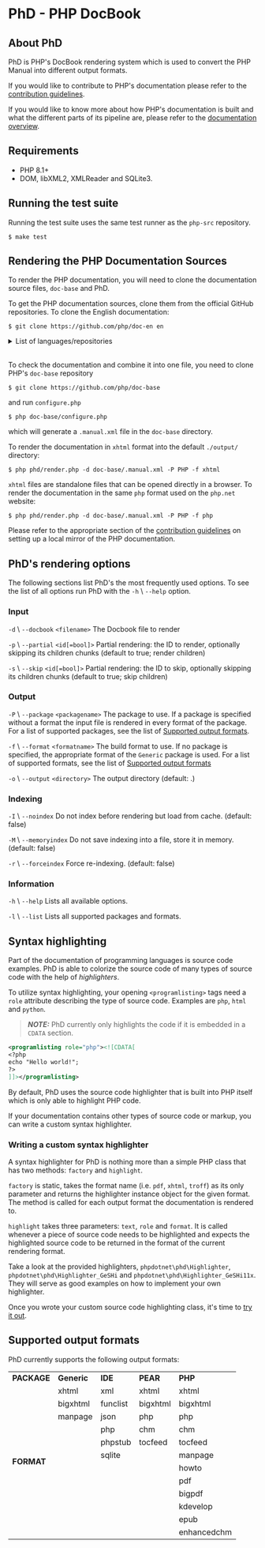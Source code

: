 # PhD - PHP DocBook

## About PhD

PhD is PHP's DocBook rendering system
which is used to convert the PHP Manual into different output formats.

If you would like to contribute to PHP's documentation please refer to the
[contribution guidelines](https://github.com/php/doc-base/blob/master/CONTRIBUTING_DOCS.md).

If you would like to know more about how PHP's documentation is built
and what the different parts of its pipeline are, please refer to the
[documentation overview](https://github.com/php/doc-base/blob/master/OVERVIEW.md).

## Requirements

- PHP 8.1+
- DOM, libXML2, XMLReader and SQLite3.


## Running the test suite

Running the test suite uses the same test runner as the `php-src` repository.

```shell
$ make test
```

## Rendering the PHP Documentation Sources

To render the PHP documentation, you will need to clone the
documentation source files, `doc-base` and PhD.

To get the PHP documentation sources, clone them from the official GitHub
repositories. To clone the English documentation:

```shell
$ git clone https://github.com/php/doc-en en
```

<details>
  <summary>List of languages/repositories</summary>

  - [Brazilian Portugues](https://github.com/php/doc-pt_br) (doc-pt_br)
  - [Chinese(Simplified)](https://github.com/php/doc-zh) (doc-zh)
  - [English](https://github.com/php/doc-en) (doc-en)
  - [French](https://github.com/php/doc-fr) (doc-fr)
  - [German](https://github.com/php/doc-de) (doc-de)
  - [Italian](https://github.com/php/doc-it) (doc-it)
  - [Japanese](https://github.com/php/doc-ja) (doc-ja)
  - [Polish](https://github.com/php/doc-pl) (doc-pl)
  - [Romanian](https://github.com/php/doc-ro) (doc-ro)
  - [Russian](https://github.com/php/doc-ru) (doc-ru)
  - [Spanish](https://github.com/php/doc-es) (doc-es)
  - [Turkish](https://github.com/php/doc-tr) (doc-tr)
  - [Ukrainian](https://github.com/php/doc-uk) (doc-uk)
</details><br>

To check the documentation and combine it into one file,
you need to clone PHP's `doc-base` repository

```shell
$ git clone https://github.com/php/doc-base
```

and run `configure.php`

```shell
$ php doc-base/configure.php
```

which will generate a `.manual.xml` file in the `doc-base` directory.

To render the documentation in `xhtml` format
into the default `./output/` directory:

```shell
$ php phd/render.php -d doc-base/.manual.xml -P PHP -f xhtml
```

`xhtml` files are standalone files that can be opened directly in a browser.
To render the documentation in the same `php` format used on the `php.net` website:

```shell
$ php phd/render.php -d doc-base/.manual.xml -P PHP -f php
```

Please refer to the appropriate section of the
[contribution guidelines](https://github.com/php/doc-base/blob/master/CONTRIBUTING_DOCS.md#more-complex-changes--building-the-php-documentation)
on setting up a local mirror of the PHP documentation.

## PhD's rendering options

The following sections list PhD's the most frequently used options.
To see the list of all options run PhD with the `-h` \ `--help` option.

### Input

`-d` \ `--docbook` `<filename>`    The Docbook file to render

`-p` \ `--partial` `<id[=bool]>`   Partial rendering: the ID to render, optionally skipping its children chunks (default to true; render children)

`-s` \ `--skip` `<id[=bool]>`      Partial rendering: the ID to skip, optionally skipping its children chunks (default to true; skip children)

### Output

`-P` \ `--package` `<packagename>`  The package to use.
If a package is specified without a format the input file is rendered
in every format of the package.
For a list of supported packages, see the list of
[Supported output formats](#supported-output-formats).

`-f` \ `--format` `<formatname>`    The build format to use.
If no package is specified, the appropriate format of the `Generic` package is used.
For a list of supported formats, see the list of
[Supported output formats](#supported-output-formats)

`-o` \ `--output` `<directory>`     The output directory (default: .)

### Indexing

`-I` \ `--noindex`       Do not index before rendering but load from cache. (default: false)

`-M` \ `--memoryindex`   Do not save indexing into a file, store it in memory. (default: false)

`-r` \ `--forceindex`    Force re-indexing. (default: false)

### Information

`-h` \ `--help`          Lists all available options.

`-l` \ `--list`          Lists all supported packages and formats.


## Syntax highlighting

Part of the documentation of programming languages is source code
examples. PhD is able to colorize the source code of many types of
source code with the help of *highlighters*.

To utilize syntax highlighting, your opening `<programlisting>` tags
need a `role` attribute describing the type of source code. Examples are
`php`, `html` and `python`.

> **_NOTE:_**
> PhD currently only highlights the code if it is embedded in a `CDATA`
> section.

```xml
<programlisting role="php"><![CDATA[
<?php
echo "Hello world!";
?>
]]></programlisting>
```

By default, PhD uses the source code highlighter that is built into PHP
itself which is only able to highlight PHP code.

If your documentation contains other types of source code or markup,
you can write a custom syntax highlighter.


### Writing a custom syntax highlighter

A syntax highlighter for PhD is nothing more than a simple PHP class
that has two methods: `factory` and `highlight`.

`factory` is static, takes the format name (i.e. `pdf`, `xhtml`,
`troff`) as its only parameter and returns the highlighter instance object
for the given format. The method is called for each output format the
documentation is rendered to.

`highlight` takes three parameters: `text`, `role` and `format`. It is
called whenever a piece of source code needs to be highlighted and
expects the highlighted source code to be returned in the format
of the current rendering format.

Take a look at the provided highlighters, `phpdotnet\phd\Highlighter`,
`phpdotnet\phd\Highlighter_GeSHi` and
`phpdotnet\phd\Highlighter_GeSHi11x`. They will serve as good examples
on how to implement your own highlighter.

Once you wrote your custom source code highlighting class, it's time to
[try it out](#syntax-highlighting).

## Supported output formats

PhD currently supports the following output formats:

<table>
  <tr>
    <td><b>PACKAGE</b></td>
    <td><b>Generic</b></td>
    <td><b>IDE</b></td>
    <td><b>PEAR</b></td>
    <td><b>PHP</b></td>
  </tr>
  <tr>
    <td rowspan="12"><b>FORMAT</b></td>
    <td>xhtml</td>
    <td>xml</td>
    <td>xhtml</td>
    <td>xhtml</td>
  </tr>
  <tr>
    <td>bigxhtml</td>
    <td>funclist</td>
    <td>bigxhtml</td>
    <td>bigxhtml</td>
  </tr>
  <tr>
    <td>manpage</td>
    <td>json</td>
    <td>php</td>
    <td>php</td>
  </tr>
  <tr>
    <td rowspan="9"></td>
    <td>php</td>
    <td>chm</td>
    <td>chm</td>
  </tr>
  <tr>
    <td>phpstub</td>
    <td>tocfeed</td>
    <td>tocfeed</td>
  </tr>
  <tr>
    <td>sqlite</td>
    <td rowspan="7"></td>
    <td>manpage</td>
  </tr>
  <tr>
    <td rowspan="6"></td>
    <td>howto</td>
  </tr>
  <tr>
    <td>pdf</td>
  </tr>
  <tr>
    <td>bigpdf</td>
  </tr>
  <tr>
    <td>kdevelop</td>
  </tr>
  <tr>
    <td>epub</td>
  </tr>
  <tr>
    <td>enhancedchm</td>
  </tr>
</table>
